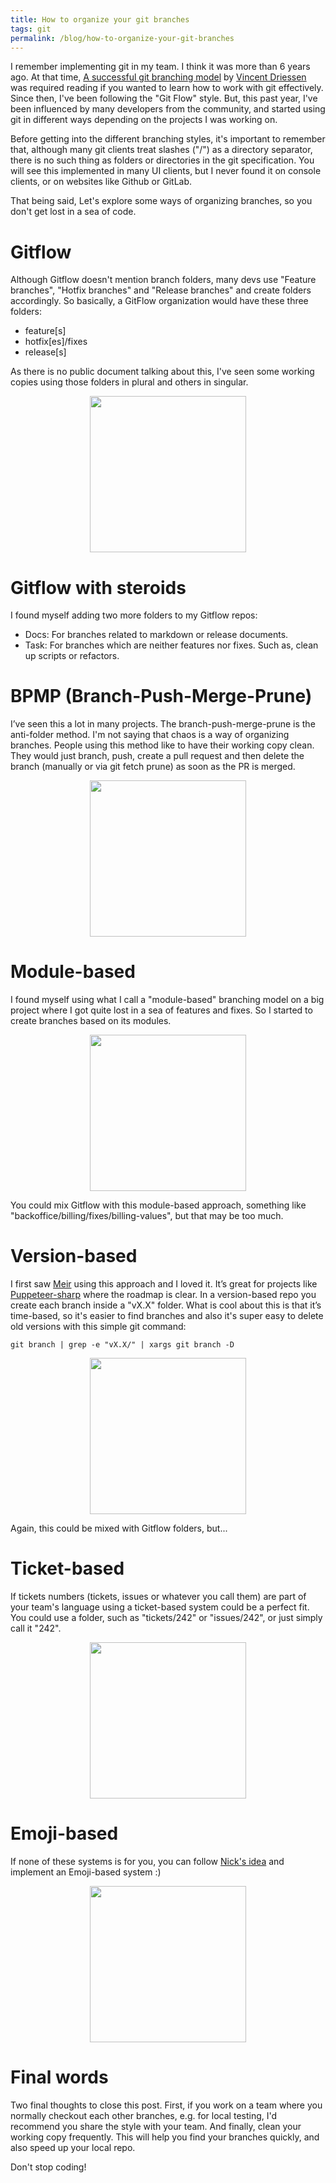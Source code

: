 ```yaml
---
title: How to organize your git branches
tags: git
permalink: /blog/how-to-organize-your-git-branches
---
```


I remember implementing git in my team. I think it was more than 6 years ago. At that time, [A successful git branching model](https://nvie.com/posts/a-successful-git-branching-model/) by [Vincent Driessen](https://twitter.com/nvie) was required reading if you wanted to learn how to work with git effectively. Since then, I've been following the "Git Flow" style. But, this past year, I've been influenced by many developers from the community, and started using git in different ways depending on the projects I was working on.

Before getting into the different branching styles, it's important to remember that, although many git clients treat slashes ("/") as a directory separator, there is no such thing as folders or directories in the git specification. You will see this implemented in many UI clients, but I never found it on console clients, or on websites like Github or GitLab.

That being said, Let's explore some ways of organizing branches, so you don't get lost in a sea of code.

# Gitflow
 
Although Gitflow doesn't mention branch folders, many devs use "Feature branches", "Hotfix branches" and "Release branches" and create folders accordingly.
So basically, a GitFlow organization would have these three folders:
* feature[s]
* hotfix[es]/fixes
* release[s]

As there is no public document talking about this, I've seen some working copies using those folders in plural and others in singular.

<img src="https://raw.githubusercontent.com/kblok/kblok.github.io/master/img/git-branches/gitflow.png" width="250px" style="display: block; margin: auto;">

# Gitflow with steroids

I found myself adding two more folders to my Gitflow repos:
 * Docs: For branches related to markdown or release documents.
 * Task: For branches which are neither features nor fixes. Such as, clean up scripts or refactors.

# BPMP (Branch-Push-Merge-Prune)

I’ve seen this a lot in many projects. The branch-push-merge-prune is the anti-folder method. I'm not saying that chaos is a way of organizing branches. People using this method like to have their working copy clean. They would just branch, push, create a pull request and then delete the branch (manually or via git fetch prune) as soon as the PR is merged.

<img src="https://raw.githubusercontent.com/kblok/kblok.github.io/master/img/git-branches/bpmp.png" width="250px" style="display: block; margin: auto;">

# Module-based

I found myself using what I call a "module-based" branching model on a big project where I got quite lost in a sea of features and fixes. So I started to create branches based on its modules. 

<img src="https://raw.githubusercontent.com/kblok/kblok.github.io/master/img/git-branches/module-based.png" width="250px" style="display: block; margin: auto;">

You could mix Gitflow with this module-based approach, something like "backoffice/billing/fixes/billing-values", but that may be too much.

# Version-based

I first saw [Meir](https://twitter.com/MeirBlachman) using this approach and I loved it. It’s great for projects like [Puppeteer-sharp](https://github.com/kblok/puppeteer-sharp) where the roadmap is clear.
In a version-based repo you create each branch inside a "vX.X" folder. What is cool about this is that it’s time-based, so it's easier to find branches and also it's super easy to delete old versions with this simple git command:

`git branch | grep -e "vX.X/" | xargs git branch -D`

<img src="https://raw.githubusercontent.com/kblok/kblok.github.io/master/img/git-branches/version-based.png" width="250px" style="display: block; margin: auto;">

Again, this could be mixed with Gitflow folders, but...

# Ticket-based

If tickets numbers (tickets, issues or whatever you call them) are part of your team's language using a ticket-based system could be a perfect fit.
You could use a folder, such as "tickets/242" or "issues/242", or just simply call it "242".

<img src="https://raw.githubusercontent.com/kblok/kblok.github.io/master/img/git-branches/tickets-based.png" width="250px" style="display: block; margin: auto;">

# Emoji-based

If none of these systems is for you, you can follow [Nick's idea](https://twitter.com/Nick_Craver/status/1037841352053194752) and implement an Emoji-based system :)

<img src="https://raw.githubusercontent.com/kblok/kblok.github.io/master/img/git-branches/emoji-based.jpg" width="250px" style="display: block; margin: auto;">

# Final words

Two final thoughts to close this post. First, if you work on a team where you normally checkout each other branches, e.g. for local testing, I'd recommend you share the style with your team.
And finally, clean your working copy frequently. This will help you find your branches quickly, and also speed up your local repo.

Don't stop coding!
